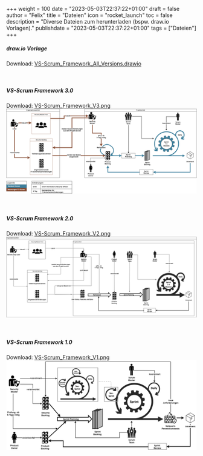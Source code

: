 +++
weight = 100
date = "2023-05-03T22:37:22+01:00"
draft = false
author = "Felix"
title = "Dateien"
icon = "rocket_launch"
toc = false
description = "Diverse Dateien zum herunterladen (bspw. draw.io Vorlagen)."
publishdate = "2023-05-03T22:37:22+01:00"
tags = ["Dateien"]
+++

##### draw.io Vorlage
Download:
<a class="button primary big" href="/VS-Scrum_Framework_All_Versions.drawio" download="VS-Scrum_Framework_All_Versions.drawio" target="_blank" >VS-Scrum_Framework_All_Versions.drawio</a>
<br>
<br>
<br>

##### VS-Scrum Framework 3.0
Download:
<a class="button primary big" href="/VS-Scrum_Framework_V3.png" download="VS-Scrum_Framework_V3.png" target="_blank" >VS-Scrum_Framework_V3.png</a>
![VS-Scrum Framework 3.0](https://raw.githubusercontent.com/schubi-lab/securitymaster.io/main/assets/images/VS-Scrum_Framework_V3.webp)
<br>
<br>
<br>


##### VS-Scrum Framework 2.0
Download:
<a class="button primary big" href="/VS-Scrum_Framework_V2.png" download="VS-Scrum_Framework_V2.png" target="_blank" >VS-Scrum_Framework_V2.png</a>
![VS-Scrum Framework 2.0](https://raw.githubusercontent.com/schubi-lab/securitymaster.io/main/assets/images/VS-Scrum_Framework_V2.webp)
<br>
<br>
<br>


##### VS-Scrum Framework 1.0
Download:
<a class="button primary big" href="/VS-Scrum_Framework_V1.png" download="VS-Scrum_Framework_V1.png" target="_blank" >VS-Scrum_Framework_V1.png</a>
![VS-Scrum Framework 1.0](https://raw.githubusercontent.com/schubi-lab/securitymaster.io/main/assets/images/VS-Scrum_Framework_V1.webp)